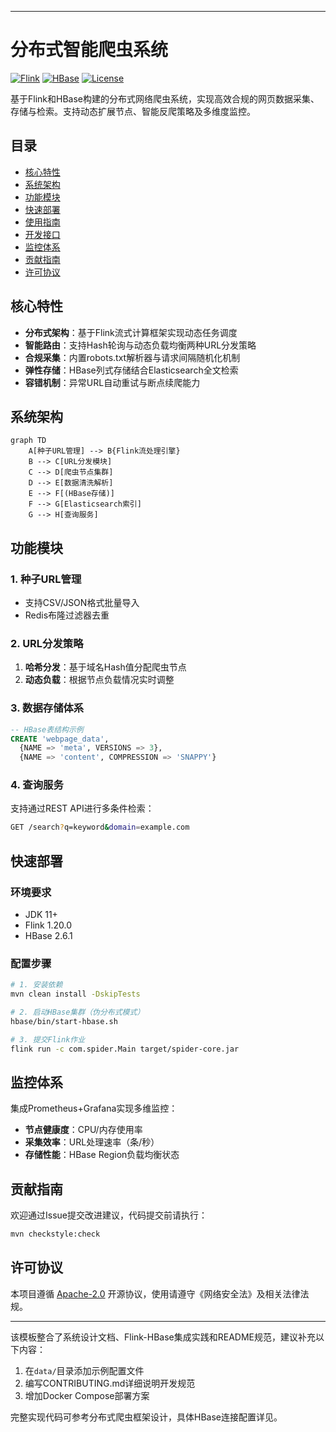 
---
# 分布式智能爬虫系统

[![Flink](https://img.shields.io/badge/Apache_Flink-1.17-blue?logo=apacheflink)](https://flink.apache.org)
[![HBase](https://img.shields.io/badge/Apache_HBase-2.2-green?logo=apachehbase)](https://hbase.apache.org)
[![License](https://img.shields.io/badge/License-Apache_2.0-red.svg)](LICENSE)

基于Flink和HBase构建的分布式网络爬虫系统，实现高效合规的网页数据采集、存储与检索。支持动态扩展节点、智能反爬策略及多维度监控。

## 目录
- [核心特性](#核心特性)
- [系统架构](#系统架构)
- [功能模块](#功能模块)
- [快速部署](#快速部署)
- [使用指南](#使用指南)
- [开发接口](#开发接口)
- [监控体系](#监控体系)
- [贡献指南](#贡献指南)
- [许可协议](#许可协议)

## 核心特性
- **分布式架构**：基于Flink流式计算框架实现动态任务调度
- **智能路由**：支持Hash轮询与动态负载均衡两种URL分发策略
- **合规采集**：内置robots.txt解析器与请求间隔随机化机制
- **弹性存储**：HBase列式存储结合Elasticsearch全文检索
- **容错机制**：异常URL自动重试与断点续爬能力

## 系统架构
```mermaid
graph TD
    A[种子URL管理] --> B{Flink流处理引擎}
    B --> C[URL分发模块]
    C --> D[爬虫节点集群]
    D --> E[数据清洗解析]
    E --> F[(HBase存储)]
    F --> G[Elasticsearch索引]
    G --> H[查询服务]
```

## 功能模块
### 1. 种子URL管理
- 支持CSV/JSON格式批量导入
- Redis布隆过滤器去重

### 2. URL分发策略
1. **哈希分发**：基于域名Hash值分配爬虫节点
2. **动态负载**：根据节点负载情况实时调整

### 3. 数据存储体系
```sql
-- HBase表结构示例
CREATE 'webpage_data', 
  {NAME => 'meta', VERSIONS => 3},
  {NAME => 'content', COMPRESSION => 'SNAPPY'}
```

### 4. 查询服务
支持通过REST API进行多条件检索：
```bash
GET /search?q=keyword&domain=example.com
```

## 快速部署
### 环境要求
- JDK 11+
- Flink 1.20.0
- HBase 2.6.1

### 配置步骤
```bash
# 1. 安装依赖
mvn clean install -DskipTests

# 2. 启动HBase集群（伪分布式模式）
hbase/bin/start-hbase.sh

# 3. 提交Flink作业
flink run -c com.spider.Main target/spider-core.jar
```

## 监控体系
集成Prometheus+Grafana实现多维监控：
- **节点健康度**：CPU/内存使用率
- **采集效率**：URL处理速率（条/秒）
- **存储性能**：HBase Region负载均衡状态

## 贡献指南
欢迎通过Issue提交改进建议，代码提交前请执行：
```bash
mvn checkstyle:check
```

## 许可协议
本项目遵循 [Apache-2.0](LICENSE) 开源协议，使用请遵守《网络安全法》及相关法律法规。

---
该模板整合了系统设计文档、Flink-HBase集成实践和README规范，建议补充以下内容：
1. 在`data/`目录添加示例配置文件
2. 编写CONTRIBUTING.md详细说明开发规范
3. 增加Docker Compose部署方案

完整实现代码可参考分布式爬虫框架设计，具体HBase连接配置详见。
